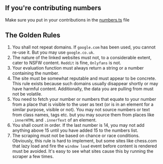 ## If you're contributing numbers

Make sure you put in your contributions in the [numbers.ts](https://github.com/SuppliedOrange/WebscrapeCounting/blob/main/data/numbers.ts) file

## The Golden Rules

1) You shall not repeat domains. If `google.com` has been used, you cannot re-use it. But you may use `google.co.uk`.
2) The nature of the linked websites must not, to a considerable extent, cater to NSFW content. `Reddit` is fine, `Onlyfans` is not.
3) Your evaluation function must always return a string or a number containing the number.
4) The site must be somewhat reputable and must appear to be concrete. This rule exists because such domains usually disappear shortly or may have harmful content. Additionally, the data you are pulling from must not be volatile.
5) You need to fetch your number or numbers that equate to your number from a place that is visible to the user as text (or is in an element for a similar purpose, visible or not). You may not source numbers or text from class names, tags etc. but you may source them from places like `.innerHTML` and `.innerText` of an element.
6) You shall count in order. If the last number is 14, you may not add anything above 15 until you have added 15 to the numbers list.
7) The scraping must not be based on chance or race conditions. Obviously, this rule is hard to implement, but some sites like chess.com that lazy load and fire the `window load` event before content is rendered must be avoided. It's easy to see what sites cause this by running the scraper a few times.
